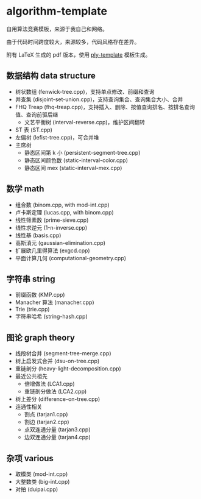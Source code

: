 # algorithm-template

自用算法竞赛模板，来源于我自己和网络。

由于代码时间跨度较大，来源较多，代码风格存在差异。

附有 LaTeX 生成的 pdf 版本，使用 [ply-template](https://github.com/palayutm/ply-template) 模板生成。

## 数据结构 data structure

+ 树状数组 (fenwick-tree.cpp)，支持单点修改、前缀和查询
+ 并查集 (disjoint-set-union.cpp)，支持查询集合、查询集合大小、合并
+ FHQ Treap (fhq-treap.cpp)，支持插入、删除、按值查询排名、按排名查询值、查询前驱后继
    + 文艺平衡树 (interval-reverse.cpp)，维护区间翻转
+ ST 表 (ST.cpp)
+ 左偏树 (lefist-tree.cpp)，可合并堆
+ 主席树
    + 静态区间第 k 小 (persistent-segment-tree.cpp)
    + 静态区间颜色数 (static-interval-color.cpp)
    + 静态区间 mex (static-interval-mex.cpp)

## 数学 math

+ 组合数 (binom.cpp, with mod-int.cpp)
+ 卢卡斯定理 (lucas.cpp, with binom.cpp)
+ 线性筛素数 (prime-sieve.cpp)
+ 线性求逆元 (1-n-inverse.cpp)
+ 线性基 (basis.cpp)
+ 高斯消元 (gaussian-elimination.cpp)
+ 扩展欧几里得算法 (exgcd.cpp)
+ 平面计算几何 (computational-geometry.cpp)

## 字符串 string

+ 前缀函数 (KMP.cpp)
+ Manacher 算法 (manacher.cpp)
+ Trie (trie.cpp)
+ 字符串哈希 (string-hash.cpp)

## 图论 graph theory

+ 线段树合并 (segment-tree-merge.cpp)
+ 树上启发式合并 (dsu-on-tree.cpp)
+ 重链剖分 (heavy-light-decomposition.cpp)
+ 最近公共祖先
    + 倍增做法 (LCA1.cpp)
    + 重链剖分做法 (LCA2.cpp)
+ 树上差分 (difference-on-tree.cpp)
+ 连通性相关
    + 割点 (tarjan1.cpp)
    + 割边 (tarjan2.cpp)
    + 点双连通分量 (tarjan3.cpp)
    + 边双连通分量 (tarjan4.cpp)

## 杂项 various

+ 取模类 (mod-int.cpp)
+ 大整数类 (big-int.cpp)
+ 对拍 (duipai.cpp)
